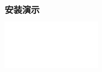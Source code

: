 

# 安装演示
<iframe src="//player.bilibili.com/player.html?isOutside=true&aid=114816169611185&bvid=BV15DG7zxEMg&cid=30915496080&p=1" scrolling="no" border="0" frameborder="no" framespacing="0" allowfullscreen="true"></iframe>
